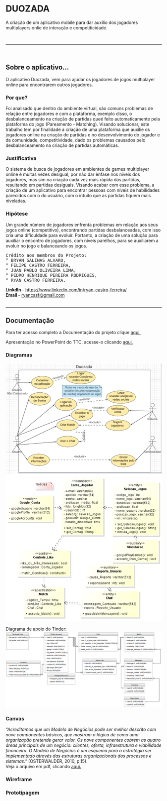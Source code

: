 <h1>DUOZADA</h1>
<p>A criação de um aplicativo mobile para dar auxílio dos jogadores multiplayers onlie de interação e competiticidade.</p>
<img src="">

<hr> <br>
<h2>Sobre o aplicativo...</h2>
<p>O aplicativo Duozada, vem para ajudar os jogadores de jogos multiplayer online para
encontrarem outros jogadores.</p>

<h3>Por que?</h3>
<p>Foi analisado que dentro do ambiente virtual, são comuns problemas de relação entre jogadores e com a plataforma, exemplo disso, o desbalanceamento na criação de partidas queé feito automaticamente pela plataforma do jogo (Pareamento - Matching).
Visando solucionar, este trabalho tem por finalidade a criação de uma plataforma que auxilie os jogadores online na criação de partidas e no desenvolvimento do jogador e da comunidade, competitividade, dado os problemas causados pelo desbalanceamento na criação de partidas automáticas.</p>

<h3>Justificativa</h3>
<p>O sistema de busca de jogadores em ambientes de games multiplayer online é muitas
vezes desigual, por não dar ênfase nos níveis dos jogadores, mas sim na criação cada
vez mais rápida das partidas, resultando em partidas desiguais. Visando acabar com
esse problema, a criação de um aplicativo para encontrar pessoas com níveis de
habilidades parecidos com o do usuário, com o intuito que as partidas fiquem mais
niveladas.</p>

<h3>Hipótese</h3>
<p>Um grande número de jogadores enfrenta problemas em relação aos seus jogos
online (competitivo), encontrando partidas desbalanceadas, com isso cria uma
dificuldade para evoluir. Portanto, a criação de uma solução para auxiliar o encontro
de jogadores, com níveis parelhos, para se auxiliarem a evoluir no jogo e balanceando
os jogos.</p>

<pre>
Crédito aos membros do Projeto:
° BRYAN SALINAS ALVARO,
° FELIPE CASTRO FERREIRA,
° JUAN PABLO OLIVEIRA LIMA,
° PEDRO HENRIQUE PEREIRA RODRIGUES,
° RYAN CASTRO FERREIRA.
</pre>
<b>LinkdIn </b>- https://www.linkedin.com/in/ryan-castro-ferreira/ <br>
<b>Email </b>- ryancasf@gmail.com <br> <br>

<hr>
<h2>Documentação</h2>
<p>Para ter acesso completo a Documentação do projeto clique <a href="https://drive.google.com/file/d/1aTZbS0YBQOecufmyb3bAIUYoDaDMsEES/view?usp=sharing">aqui.</a></p>
<p>Apresentação no PowerPoint do TTC, acesse-o clicando <a href="https://drive.google.com/file/d/1hULb8eFEdxTo4XTDczrdkPIYIDV1OlOE/view?usp=sharing">aqui.</a></p>

<h3>Diagramas</h3>
<img src="Diagrama/CaseDiagram.PNG">
<img src="Diagrama/ClassDiagram.PNG">
<p>Diagrama de apoio do Tinder: <br>
<img src="Diagrama/diagramTinder.PNG"> </p>

<h3>Canvas</h3>
<p><i>“Acreditamos que um Modelo de Negócios pode ser melhor descrito com
nove componentes básicos, que mostram a lógica de como uma organização
pretende gerar valor. Os nove componentes cobrem as quatro áreas
principais de um negócio: clientes, oferta, infraestrutura e viabilidade
financeira. O Modelo de Negócios é um esquema para a estratégia ser
implementado através das estruturas organizacionais dos processos e
sistemas.”</i> (OSTERWALDER, 2010, p.15). <br>
Veja o arquivo em pdf, clicando <a href="https://drive.google.com/file/d/1cWiYbHXC9-HB3L_8Y48hrWa90SHUNIHM/view?usp=sharing">aqui.</a></p>

<h3>Wireframe</h3>

<h3>Prototipagem</h3>